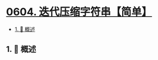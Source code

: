 # [0604. 迭代压缩字符串【简单】](https://github.com/tnotesjs/TNotes.leetcode/tree/main/notes/0604.%20%E8%BF%AD%E4%BB%A3%E5%8E%8B%E7%BC%A9%E5%AD%97%E7%AC%A6%E4%B8%B2%E3%80%90%E7%AE%80%E5%8D%95%E3%80%91)

<!-- region:toc -->

- [1. 📝 概述](#1--概述)

<!-- endregion:toc -->

## 1. 📝 概述
